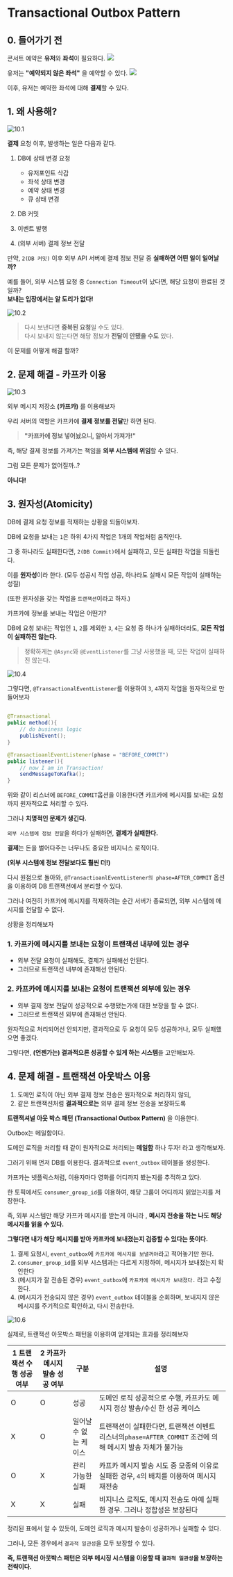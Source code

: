 # Transactional Outbox Pattern

## 0. 들어가기 전
콘서트 예약은 **유저**와 **좌석**이 필요하다.
![](https://velog.velcdn.com/images/petit-prince/post/0c6d2a13-c439-46b9-b8d4-3cf71eae809a/image.png)


유저는 **"예약되지 않은 좌석"** 을 예약할 수 있다.
![](https://velog.velcdn.com/images/petit-prince/post/afb98c93-ea4f-483d-a57a-255bc846c388/image.png)

이후, 유저는 예약한 좌석에 대해 **결제**할 수 있다.

## 1. 왜 사용해?
 
![10.1](https://github.com/hpp-backend-15/java-concert-joonhyeokyang/blob/step18/docs/img/10-1.png)

**결제** 요청 이후, 발생하는 일은 다음과 같다. 

1. DB에 상태 변경 요청
    - 유저포인트 삭감
    - 좌석 상태 변경
    - 예약 상태 변경
    - 큐 상태 변경

2. DB 커밋 
3. 이벤트 발행
4. (외부 서버) 결제 정보 전달

만약, `2(DB 커밋)`  이후 외부 API 서버에 결제 정보 전달 중 **실패하면 어떤 일이 일어날까?**

예를 들어, 외부 시스템 요청 중 `Connection Timeout`이 났다면, 해당 요청이 완료된 것일까?  
**보내는 입장에서는 알 도리가 없다!**  

![10.2](https://github.com/hpp-backend-15/java-concert-joonhyeokyang/blob/step18/docs/img/10-2.png)

> 다시 보낸다면 **중복된 요청**일 수도 있다.  
> 다시 보내지 않는다면 해당 정보가 **전달이 안됐을 수도** 있다.  

이 문제를 어떻게 해결 할까?

## 2. 문제 해결 - 카프카 이용

![10.3](https://github.com/hpp-backend-15/java-concert-joonhyeokyang/blob/step18/docs/img/10-3.png)

외부 메시지 저장소 **(카프카)** 를 이용해보자

우리 서버의 역할은 카프카에 **결제 정보를 전달**만 하면 된다.

> **"카프카에 정보 넣어놨으니, 알아서 가져가!"**

즉, 해당 결제 정보를 가져가는 책임을 **외부 시스템에 위임**할 수 있다.

그럼 모든 문제가 없어질까..?


**아니다!**


## 3. 원자성(Atomicity)
DB에 결제 요청 정보를 적재하는 상황을 되돌아보자.

DB에 요청을 보내는 `1`은 하위 4가지 작업은 1개의 작업처럼 움직인다.

그 중 하나라도 실패한다면, `2(DB Commit)`에서 실패하고, 모든 실패한 작업을 되돌린다.

이를 **원자성**이라 한다. (모두 성공시 작업 성공, 하나라도 실패시 모든 작업이 실패하는 성질)

(또한 원자성을 갖는 작업을 `트랜잭션`이라고 하자.)

카프카에 정보를 보내는 작업은 어떤가? 

DB에 요청 보내는 작업인 `1`, `2`를 제외한 `3`, `4`는 요청 중 하나가 실패하더라도, **모든 작업이 실패하진 않는다.**

> 정확하게는 `@Async`와 `@EventListener`를 그냥 사용했을 때, 모든 작업이 실패하진 않는다.

![10.4](https://github.com/hpp-backend-15/java-concert-joonhyeokyang/blob/step18/docs/img/10-4.png)

그렇다면, `@TransactionalEventListener`를 이용하여 `3`, `4`까지 작업을 원자적으로 만들어보자
```java

@Transactional
public method(){
    // do business logic
    publishEvent();
}

@TransactioanlEventListener(phase = "BEFORE_COMMIT")
public listener(){
    // now I am in Transaction!
    sendMessageToKafka();
}
```
위와 같이 리스너에 `BEFORE_COMMIT`옵션을 이용한다면 카프카에 메시지를 보내는 요청까지 원자적으로 처리할 수 있다.

그러나 **치명적인 문제가 생긴다.**

`외부 시스템에 정보 전달`을 하다가 실패하면, **결제가 실패한다.**

**결제**는 돈을 벌어다주는 너무나도 중요한 비지니스 로직이다.

**(외부 시스템에 정보 전달보다도 훨씬 더!)**

다시 원점으로 돌아와, `@TransactioanlEventListener의 phase=AFTER_COMMIT` 옵션을 이용하여 DB 트랜잭션에서 분리할 수 있다.

그러나 여전히 카프카에 메시지를 적재하려는 순간 서버가 종료되면, 외부 시스템에 메시지를 전달할 수 없다.

상황을 정리해보자 
### 1. 카프카에 메시지를 보내는 요청이 **트랜잭션 내부에 있는 경우**
- 외부 전달 요청이 실패해도, 결제가 실패해선 안된다.
- 그러므로 트랜잭션 내부에 존재해선 안된다.

### 2. 카프카에 메시지를 보내는 요청이 **트랜잭션 외부에 있는 경우**
- 외부 결제 정보 전달이 성공적으로 수행됐는가에 대한 보장을 할 수 없다.
- 그러므로 트랜잭션 외부에 존재해선 안된다.

원자적으로 처리되어선 안되지만, 결과적으로 두 요청이 모두 성공하거나, 모두 실패했으면 좋겠다.

그렇다면, **(언젠가는) 결과적으론 성공할 수 있게 하는 시스템**을 고안해보자.


## 4. 문제 해결 - 트랜잭션 아웃박스 이용

1. 도메인 로직이 아닌 외부 결제 정보 전송은 원자적으로 처리하지 않되, 
2. 같은 트랜잭션처럼 **결과적으로는** 외부 결제 정보 전송을 보장하도록 

**트랜잭셔널 아웃 박스 패턴 (Transactional Outbox Pattern)** 을 이용한다.  

Outbox는 메일함이다.

도메인 로직을 처리할 때 같이 원자적으로 처리되는 **메일함** 하나 두자! 라고 생각해보자.

그러기 위해 먼저 DB를 이용한다. 결과적으로 `event_outbox` 테이블을 생성한다. 

카프카는 넷플릭스처럼, 이용자마다 영화를 어디까지 봤는지를 추적하고 있다.

한 토픽에서도 `consumer_group_id`를 이용하여, 해당 그룹이 어디까지 읽었는지를 저장한다.   

즉, 외부 시스템만 해당 카프카 메시지를 받는게 아니라 , **메시지 전송을 하는 나도 해당 메시지를 읽을 수 있다.**

**그렇다면 내가 해당 메시지를 받아 카프카에 보내졌는지 검증할 수 있다는 뜻이다.**


1. 결제 요청시, `event_outbox`에 `카프카에 메시지를 보낼꺼야`라고 적어놓기만 한다.
2. `consumer_group_id`를 외부 시스템과는 다르게 지정하여, 메시지가 보내졌는지 확인한다
3. (메시지가 잘 전송된 경우) `event_outbox`에 `카프카에 메시지가 보내졌다.` 라고 수정한다.
4. (메시지가 전송되지 않은 경우) `event_outbox` 테이블을 순회하며, 보내지지 않은 메시지를 주기적으로 확인하고, 다시 전송한다.

![10.6](https://github.com/hpp-backend-15/java-concert-joonhyeokyang/blob/step18/docs/img/10-6.png)

실제로, 트랜잭션 아웃박스 패턴을 이용하여 얻게되는 효과를 정리해보자

| 1 트랜잭션 수행 성공 여부 | 2 카프카 메시지 발송 성공 여부 | 구분           | 설명                                                                    |
|-----------------|--------------------|--------------|-----------------------------------------------------------------------|
| O               | O                  | 성공           | 도메인 로직 성공적으로 수행, 카프카도 메시지 정상 발송/수신 한 성공 케이스                           |
| X               | O                  | 일어날 수 없는 케이스 | 트랜잭션이 실패한다면, 트랜잭션 이벤트 리스너의`phase=AFTER_COMMIT`  조건에 의해 메시지 발송 자체가 불가능 |
| O               | X                  | 관리 가능한 실패    | 카프카 메시지 발송 시도 중 모종의 이유로 실패한 경우, `4`의 배치를 이용하여 메시지 재전송                 |
| X               | X                  | 실패           | 비지니스 로직도, 메시지 전송도 아예 실패한 경우. 그러나 정합성은 보장된다                            |

정리된 표에서 알 수 있듯이, 도메인 로직과 메시지 발송이 성공하거나 실패할 수 있다.      

그러나, 모든 경우에서 `결과적 일관성`을 모두 보장할 수 있다.

**즉, 트랜잭션 아웃박스 패턴은 외부 메시징 시스템을 이용할 때 `결과적 일관성`을 보장하는 전략이다.**


